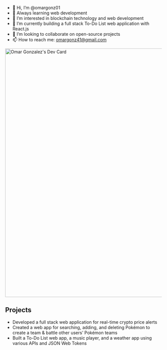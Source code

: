 - 👋 Hi, I’m @omargonz01
- 🌱 Always learning web development
- 👀 I’m interested in blockchain technology and web development
- 🌱 I’m currently building a full stack To-Do List web application with React.js
- 💞️ I’m looking to collaborate on open-source projects
- 📫 How to reach me: omargonz41@gmail.com

<a href="https://app.daily.dev/omargonz"><img src="https://api.daily.dev/devcards/d77031ab6d7a4e619886b3a19400b28d.png?r=tvh" width="800" alt="Omar Gonzalez's Dev Card"/></a>

## Projects
- Developed a full stack web application for real-time crypto price alerts
- Created a web app for searching, adding, and deleting Pokémon to create a team & battle other users’ Pokémon teams
- Built a To-Do List web app, a music player, and a weather app using various APIs and JSON Web Tokens

<!---
omargonz01/omargonz01 is a ✨ special ✨ repository because its `README.md` (this file) appears on your GitHub profile.
You can click the Preview link to take a look at your changes.
--->
